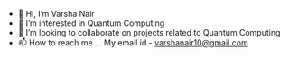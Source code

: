 - 👋 Hi, I’m Varsha Nair 
- 👀 I’m interested in Quantum Computing 
- 💞️ I’m looking to collaborate on projects related to Quantum Computing 
- 📫 How to reach me ... My email id - varshanair10@gmail.com 

<!---
VNair10/VNair10 is a ✨ special ✨ repository because its `README.md` (this file) appears on your GitHub profile.
You can click the Preview link to take a look at your changes.
--->
